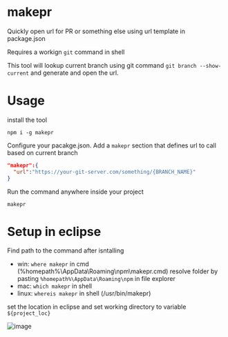 # makepr

Quickly open url for PR or something else using url template in package.json

Requires a workign `git` command in shell

This tool will lookup current branch using git command `git branch --show-current` and generate and open the url.

# Usage

install the tool

```
npm i -g makepr
```

Configure your pacakge.json. Add a `makepr` section that defines url to call based on current branch

```json
"makepr":{
  "url":"https://your-git-server.com/something/{BRANCH_NAME}"
}
```

Run the command anywhere inside your project
```
makepr
```

# Setup in eclipse

Find path to the command after isntalling

- win: `where makepr` in cmd (%homepath%\AppData\Roaming\npm\makepr.cmd)
  resolve folder by pasting `%homepath%\AppData\Roaming\npm` in file explorer
- mac: `which makepr` in shell
- linux: `whereis makepr` in shell (/usr/bin/makepr)

set the location in eclipse and set working directory to variable `${project_loc}`

![image](https://user-images.githubusercontent.com/2480762/198891870-c277ba2d-f581-416b-bf0f-f03a06accca5.png)




